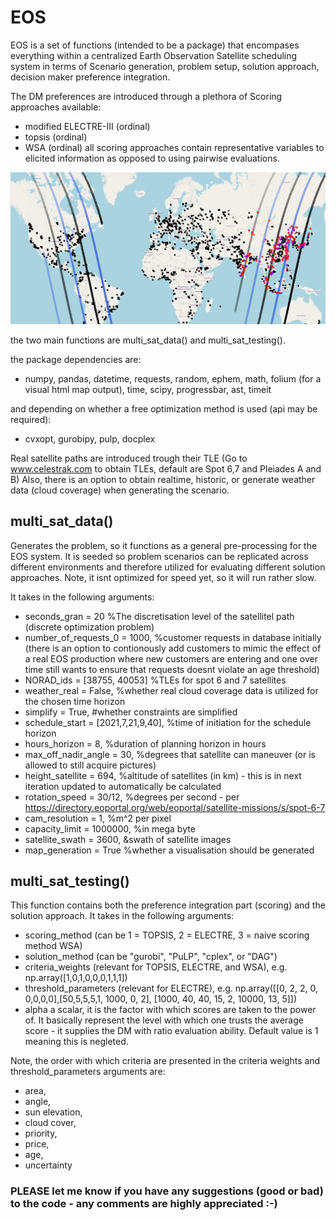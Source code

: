  # EOS
EOS is a set of functions (intended to be a package) that encompases everything within a centralized Earth Observation Satellite scheduling system in terms of Scenario generation, problem setup, solution approach, decision maker preference integration.

The DM preferences are introduced through a plethora of Scoring approaches available:
- modified ELECTRE-III (ordinal)
- topsis (ordinal)
- WSA (ordinal)
all scoring approaches contain representative variables to elicited information as opposed to using pairwise evaluations.

![alt text](single_scenario_map.PNG)

the two main functions are multi_sat_data() and multi_sat_testing(). 

the package dependencies are:
- numpy, pandas, datetime, requests, random, ephem, math, folium (for a visual html map output), time, scipy, progressbar, ast, timeit 

and depending on whether a free optimization method is used (api may be required):
- cvxopt, gurobipy, pulp, docplex

Real satellite paths are introduced trough their TLE (Go to www.celestrak.com to obtain TLEs, default are Spot 6,7 and Pleiades A and B)
Also, there is an option to obtain realtime, historic, or generate weather data (cloud coverage) when generating the scenario. 

## multi_sat_data() 
Generates the problem, so it functions as a general pre-processing for the EOS system. 
It is seeded so problem scenarios can be replicated across different environments and therefore utilized for evaluating different solution approaches.
Note, it isnt optimized for speed yet, so it will run rather slow.

It takes in the following arguments: 
- seconds_gran = 20 %The discretisation level of the satellitel path (discrete optimization problem) 
- number_of_requests_0 = 1000, %customer requests in database initially (there is an option to contionously add customers to mimic the effect of a real EOS production where new customers are entering and one over time still wants to ensure that requests doesnt violate an age threshold) 
- NORAD_ids = [38755, 40053]  %TLEs for spot 6 and 7 satellites
- weather_real = False, %whether real cloud coverage data is utilized for the chosen time horizon
- simplify = True, #whether constraints are simplified
- schedule_start = [2021,7,21,9,40],  %time of initiation for the schedule horizon
- hours_horizon = 8, %duration of planning horizon in hours
- max_off_nadir_angle = 30, %degrees that satellite can maneuver (or is allowed to still acquire pictures) 
- height_satellite = 694,   %altitude of satellites (in km) - this is in next iteration updated to automatically be calculated 
- rotation_speed = 30/12, %degrees per second - per https://directory.eoportal.org/web/eoportal/satellite-missions/s/spot-6-7
- cam_resolution = 1, %m^2 per pixel
- capacity_limit = 1000000, %in mega byte
- satellite_swath = 3600, &swath of satellite images 
- map_generation = True %whether a visualisation should be generated

## multi_sat_testing() 
This function contains both the preference integration part (scoring) and the solution approach.
It takes in the following arguments:
- scoring_method (can be 1 = TOPSIS, 2 = ELECTRE, 3 = naive scoring method WSA)
- solution_method (can be "gurobi", "PuLP", "cplex", or "DAG")  
- criteria_weights (relevant for TOPSIS, ELECTRE, and WSA), e.g. np.array([1,0,1,0,0,0,1,1,1])
- threshold_parameters (relevant for ELECTRE), e.g. np.array([[0, 2, 2, 0, 0,0,0,0],[50,5,5,5,1, 1000, 0, 2], [1000, 40, 40, 15, 2, 10000, 13, 5]])
- alpha a scalar, it is the factor with which scores are taken to the power of. It basically represent the level with which one trusts the average score - it supplies the DM with ratio evaluation ability. Default value is 1 meaning this is negleted.

Note, the order with which criteria are presented in the criteria weights and threshold_parameters arguments are:
- area, 
- angle, 
- sun elevation, 
- cloud cover, 
- priority, 
- price, 
- age, 
- uncertainty

### PLEASE let me know if you have any suggestions (good or bad) to the code - any comments are highly appreciated :-) 
